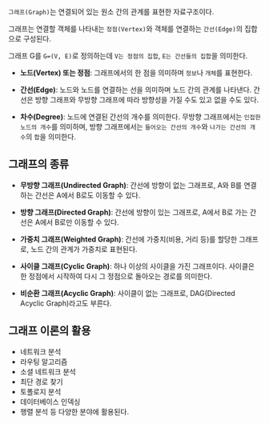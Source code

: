 ``그래프(Graph)``는 연결되어 있는 원소 간의 관계를 표현한 자료구조이다.

그래프는 연결할 객체를 나타내는 ``정점(Vertex)``와 객체를 연결하는 ``간선(Edge)``의 집합으로 구성된다.

그래프 G를 ``G=(V, E)``로 정의하는데 ``V는 정점의 집합``, ``E는 간선들의 집합``을 의미한다.

- **노드(Vertex) 또는 정점**: 그래프에서의 한 점을 의미하며 ``정보``나 ``개체``를 표현한다.

- **간선(Edge)**: 노드와 노드를 연결하는 선을 의미하며 노드 간의 관계를 나타낸다. 간선은 방향 그래프와 무방향 그래프에 따라 방향성을 가질 수도 있고 없을 수도 있다.

- **차수(Degree)**: 노드에 연결된 간선의 개수를 의미한다. 무방향 그래프에서는 ``인접한 노드의 개수``를 의미하며, 방향 그래프에서는 ``들어오는 간선의 개수``와 ``나가는 간선의 개수``의 ``합``을 의미한다.



그래프의 종류
---
- **무방향 그래프(Undirected Graph)**: 간선에 방향이 없는 그래프로, A와 B를 연결하는 간선은 A에서 B로도 이동할 수 있다.

- **방향 그래프(Directed Graph)**: 간선에 방향이 있는 그래프로, A에서 B로 가는 간선은 A에서 B로만 이동할 수 있다.

- **가중치 그래프(Weighted Graph)**: 간선에 가중치(비용, 거리 등)를 할당한 그래프로, 노드 간의 관계가 가중치로 표현된다.

- **사이클 그래프(Cyclic Graph)**: 하나 이상의 사이클을 가진 그래프이다. 사이클은 한 정점에서 시작하여 다시 그 정점으로 돌아오는 경로를 의미한다.

- **비순환 그래프(Acyclic Graph)**: 사이클이 없는 그래프로, DAG(Directed Acyclic Graph)라고도 부른다.

그래프 이론의 활용
---
- 네트워크 분석
- 라우팅 알고리즘
- 소셜 네트워크 분석
- 최단 경로 찾기
- 토폴로지 분석
- 데이터베이스 인덱싱
- 행렬 분석 등 다양한 분야에 활용된다.
